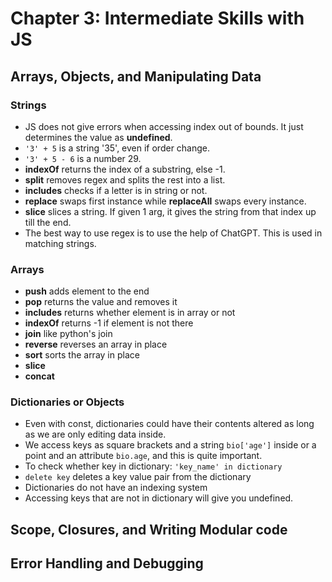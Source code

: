 # Chapter 3: Intermediate Skills with JS

## Arrays, Objects, and Manipulating Data

### Strings

- JS does not give errors when accessing index out of bounds. It just determines the value as **undefined**.
- `'3' + 5` is a string '35', even if order change.
- `'3' + 5 - 6` is a number 29.
- **indexOf** returns the index of a substring, else -1.
- **split** removes regex and splits the rest into a list.
- **includes** checks if a letter is in string or not.
- **replace** swaps first instance while **replaceAll** swaps every instance.
- **slice** slices a string. If given 1 arg, it gives the string from that index up till the end.
- The best way to use regex is to use the help of ChatGPT. This is used in matching strings.

### Arrays
- **push** adds element to the end
- **pop** returns the value and removes it
- **includes** returns whether element is in array or not
- **indexOf** returns -1 if element is not there
- **join** like python's join
- **reverse** reverses an array in place
- **sort** sorts the array in place
- **slice**
- **concat**

### Dictionaries or Objects

- Even with const, dictionaries could have their contents altered as long as we are only editing data inside.
- We access keys as square brackets and a string `bio['age']` inside or a point and an attribute `bio.age`, and this is quite important.
- To check whether key in dictionary: `'key_name' in dictionary`
- `delete key` deletes a key value pair from the dictionary
- Dictionaries do not have an indexing system
- Accessing keys that are not in dictionary will give you undefined.
  
## Scope, Closures, and Writing Modular code

## Error Handling and Debugging